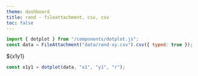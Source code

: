 ```yaml
---
theme: dashboard
title: rand - fileattachment, csv, csv
toc: false
---
```


```js
import { dotplot } from "/components/dotplot.js";
const data = FileAttachment("data/rand-xy.csv").csv({ typed: true });
```

<div class="card">${x1y1}</div>

```js
const x1y1 = dotplot(data, "x1", "y1", "r");
```
